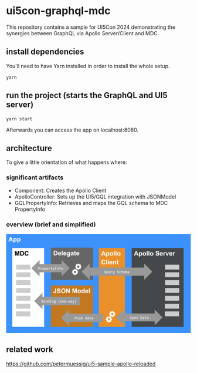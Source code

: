 # ui5con-graphql-mdc
This repository contains a sample for UI5Con 2024 demonstrating the synergies between GraphQL via Apollo Server/Client and MDC.

## install dependencies
You'll need to have Yarn installed in order to install the whole setup. 
```console
yarn
```

## run the project (starts the GraphQL and UI5 server)
```console
yarn start
```
Afterwards you can access the app on localhost:8080.

## architecture
To give a little orientation of what happens where:
### significant artifacts
* Component: Creates the Apollo Client
* ApolloController: Sets up the UI5/GQL integration with JSONModel
* GQLPropertyInfo: Retrieves and maps the GQL schema to MDC PropertyInfo
### overview (brief and simplified)
![app](app.png)

## related work
https://github.com/petermuessig/ui5-sample-apollo-reloaded
